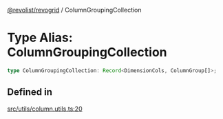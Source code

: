 [@revolist/revogrid](README.md) / ColumnGroupingCollection

# Type Alias: ColumnGroupingCollection

```ts
type ColumnGroupingCollection: Record<DimensionCols, ColumnGroup[]>;
```

## Defined in

[src/utils/column.utils.ts:20](https://github.com/revolist/revogrid/blob/fc07fa1dfd1d2d56902bfb887503d551faf5878d/src/utils/column.utils.ts#L20)
